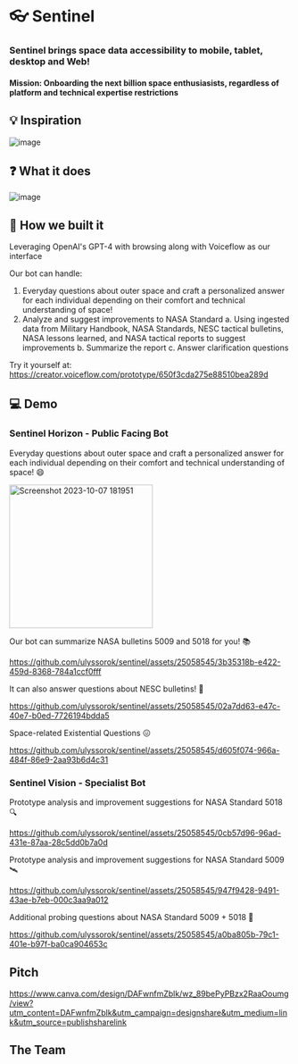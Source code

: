 # 👓 Sentinel

### Sentinel brings space data accessibility to mobile, tablet, desktop and Web!

#### Mission: Onboarding the next billion space enthusiasists, regardless of platform and technical expertise restrictions

## 💡 Inspiration 
![image](https://github.com/ulyssorok/sentinel/assets/25058545/f5610c6a-b1b4-469f-948f-b23dc9379d63)


## ❓ What it does
![image](https://github.com/ulyssorok/sentinel/assets/25058545/f41007e6-7c45-4a8f-b64e-c39cd710ca2e)

## 🚧 How we built it 

Leveraging OpenAI's GPT-4 with browsing along with Voiceflow as our interface

Our bot can handle:
1. Everyday questions about outer space and craft a personalized answer for each individual depending on their comfort and technical understanding of space!
2. Analyze and suggest improvements to NASA Standard
  a. Using ingested data from Military Handbook, NASA Standards, NESC tactical bulletins, NASA lessons learned, and NASA tactical reports to suggest improvements
  b. Summarize the report
  c. Answer clarification questions

Try it yourself at: https://creator.voiceflow.com/prototype/650f3cda275e88510bea289d

## 💻 Demo

### Sentinel Horizon - Public Facing Bot

Everyday questions about outer space and craft a personalized answer for each individual depending on their comfort and technical understanding of space! 😄

<img width="257" alt="Screenshot 2023-10-07 181951" src="https://github.com/ulyssorok/sentinel/assets/25058545/5d6d41c0-afc1-4b51-b484-31e0b35d1b71">

Our bot can summarize NASA bulletins 5009 and 5018 for you! 📚

https://github.com/ulyssorok/sentinel/assets/25058545/3b35318b-e422-459d-8368-784a1ccf0fff

It can also answer questions about NESC bulletins! 🧾

https://github.com/ulyssorok/sentinel/assets/25058545/02a7dd63-e47c-40e7-b0ed-7726194bdda5

Space-related Existential Questions 😖

https://github.com/ulyssorok/sentinel/assets/25058545/d605f074-966a-484f-86e9-2aa93b6d4c31

### Sentinel Vision - Specialist Bot

Prototype analysis and improvement suggestions for NASA Standard 5018 🔍

https://github.com/ulyssorok/sentinel/assets/25058545/0cb57d96-96ad-431e-87aa-28c5dd0b7a0d

Prototype analysis and improvement suggestions for NASA Standard 5009 🛰

https://github.com/ulyssorok/sentinel/assets/25058545/947f9428-9491-43ae-b7eb-000c3aa9a012

Additional probing questions about NASA Standard 5009 + 5018 🔬

https://github.com/ulyssorok/sentinel/assets/25058545/a0ba805b-79c1-401e-b97f-ba0ca904653c



## Pitch

https://www.canva.com/design/DAFwnfmZblk/wz_89bePyPBzx2RaaOoumg/view?utm_content=DAFwnfmZblk&utm_campaign=designshare&utm_medium=link&utm_source=publishsharelink

## The Team
